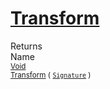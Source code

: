 # [Transform](./ResampleSamplesCountBased-100663803.md)


Returns<img width=500/>Name
<br>
<sub>[Void](https://docs.microsoft.com/en-us/dotnet/api/System.Void)</sub><img width=500/><sub>[Transform](./ResampleSamplesCountBased-100663803.md) ( [`Signature`](./../../../../Signature.md) )</sub><br>


